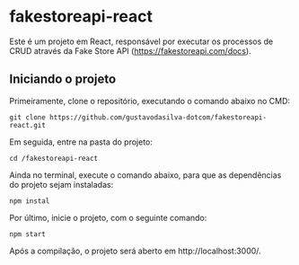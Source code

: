 # fakestoreapi-react

Este é um projeto em React, responsável por executar os processos de CRUD através da Fake Store API (https://fakestoreapi.com/docs).

## Iniciando o projeto

Primeiramente, clone o repositório, executando o comando abaixo no CMD:

    git clone https://github.com/gustavodasilva-dotcom/fakestoreapi-react.git

Em seguida, entre na pasta do projeto:

    cd /fakestoreapi-react
    
Ainda no terminal, execute o comando abaixo, para que as dependências do projeto sejam instaladas:

    npm instal
    
Por último, inicie o projeto, com o seguinte comando:

    npm start
    
Após a compilação, o projeto será aberto em http://localhost:3000/.